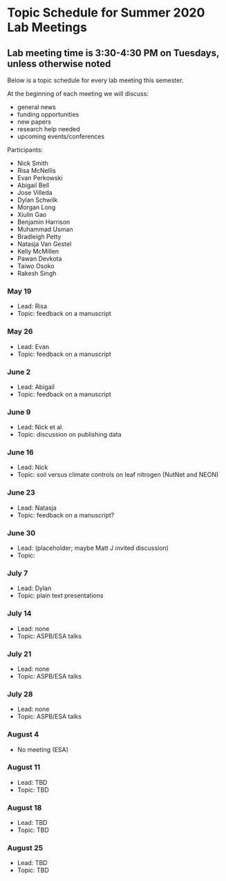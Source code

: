# Topic Schedule for Summer 2020 Lab Meetings
## Lab meeting time is 3:30-4:30 PM on Tuesdays, unless otherwise noted
Below is a topic schedule for every lab meeting this semester.

At the beginning of each meeting we will discuss:
- general news
- funding opportunities
- new papers
- research help needed
- upcoming events/conferences

Participants:
- Nick Smith
- Risa McNellis
- Evan Perkowski
- Abigail Bell
- Jose Villeda
- Dylan Schwilk
- Morgan Long
- Xiulin Gao
- Benjamin Harrison
- Muhammad Usman
- Bradleigh Petty
- Natasja Van Gestel
- Kelly McMillen
- Pawan Devkota
- Taiwo Osoko
- Rakesh Singh

### May 19
- Lead: Risa 
- Topic: feedback on a manuscript

### May 26
- Lead: Evan 
- Topic: feedback on a manuscript

### June 2
- Lead: Abigail 
- Topic: feedback on a manuscript

### June 9
- Lead: Nick et al.
- Topic: discussion on publishing data

### June 16
- Lead: Nick
- Topic: soil versus climate controls on leaf nitrogen (NutNet and NEON)

### June 23
- Lead: Natasja 
- Topic: feedback on a manuscript?

### June 30
- Lead: (placeholder; maybe Matt J invited discussion)
- Topic: 

### July 7
- Lead: Dylan 
- Topic: plain text presentations

### July 14
- Lead: none
- Topic: ASPB/ESA talks

### July 21
- Lead: none
- Topic: ASPB/ESA talks

### July 28
- Lead: none
- Topic: ASPB/ESA talks

### August 4
- No meeting (ESA) 

### August 11
- Lead: TBD 
- Topic: TBD

### August 18
- Lead: TBD 
- Topic: TBD

### August 25
- Lead: TBD 
- Topic: TBD
